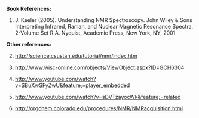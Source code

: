 **Book References:**

1. J. Keeler (2005). Understanding NMR Spectroscopy. John Wiley & Sons Interpreting Infrared, Raman, and Nuclear Magnetic Resonance Spectra, 2-Volume Set R.A. Nyquist, Academic Press, New York, NY, 2001

**Other references:**

2. http://science.csustan.edu/tutorial/nmr/index.htm

3. http://www.wisc-online.com/objects/ViewObject.aspx?ID=GCH6304

4. http://www.youtube.com/watch?v=SBuXwSFyZwU&feature;=player_embedded

5. http://www.youtube.com/watch?v=sDVTzayocWk&feature;=related

6. http://orgchem.colorado.edu/procedures/NMR/NMRacquisition.html

